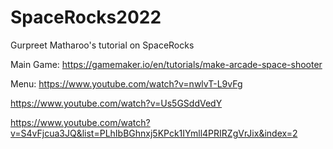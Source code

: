 # SpaceRocks2022
 Gurpreet Matharoo's tutorial on SpaceRocks
 
 Main Game: https://gamemaker.io/en/tutorials/make-arcade-space-shooter
 
 Menu: https://www.youtube.com/watch?v=nwlvT-L9vFg
 
 https://www.youtube.com/watch?v=Us5GSddVedY
 
 https://www.youtube.com/watch?v=S4vFjcua3JQ&list=PLhIbBGhnxj5KPck1IYmll4PRIRZgVrJix&index=2
